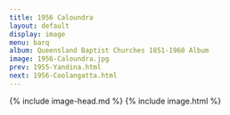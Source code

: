 ```yaml
---
title: 1956 Caloundra
layout: default
display: image
menu: barq
album: Queensland Baptist Churches 1851-1960 Album
image: 1956-Caloundra.jpg
prev: 1955-Yandina.html
next: 1956-Coolangatta.html
---
```

{% include image-head.md %}
{% include image.html %}